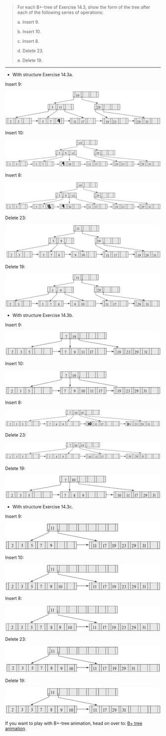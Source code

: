 > For each B+-tree of Exercise 14.3, show the form of the tree after each of 
> the following series of operations: 
> 
> a. Insert 9. 
> 
> b. Insert 10. 
> 
> c. Insert 8. 
> 
> d. Delete 23. 
> 
> e. Delete 19. 

--------------------------------

* With structure Exercise 14.3a. 

Insert 9: 

<img src="14.4a_insert9.jpg">

Insert 10: 

<img src="14.4a_insert10.jpg">

Insert 8: 

<img src="14.4a_insert8.jpg">

Delete 23: 

<img src="14.4a_delete23.png">

Delete 19: 

<img src="14.4a_delete19.png">

* With structure Exercise 14.3b.

Insert 9: 

<img src="14.4b_insert9.png">

Insert 10: 

<img src="14.4b_insert10.png">

Insert 8: 

<img src="14.4b_insert8.jpg">

Delete 23: 

<img src="14.4b_delete23.png">

Delete 19: 

<img src="14.4b_delete19.png">

* With structure Exercise 14.3c.

Insert 9: 

<img src="14.4c_insert9.png">

Insert 10: 

<img src="14.4c_insert10.png">

Insert 8: 

<img src="14.4c_insert8.png">

Delete 23: 

<img src="14.4c_delete23.png">

Delete 19: 

<img src="14.4c_delete19.png">

If you want to play with B+-tree animation, head on over to: [B+ tree animation](https://dichchankinh.com/~galles/visualization/BPlusTree.html).